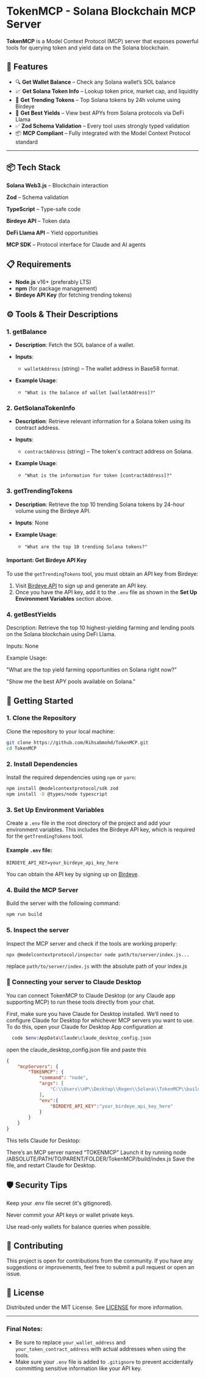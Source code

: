 

# TokenMCP - Solana Blockchain MCP Server

**TokenMCP** is a Model Context Protocol (MCP) server that exposes powerful tools for querying token and yield data on the Solana blockchain. 


## 🚀 Features

- 🔍 **Get Wallet Balance** – Check any Solana wallet’s SOL balance
- 📈 **Get Solana Token Info** – Lookup token price, market cap, and liquidity
- 🚀 **Get Trending Tokens** – Top Solana tokens by 24h volume using Birdeye
- 🧪 **Get Best Yields** – View best APYs from Solana protocols via DeFi Llama
- ✅ **Zod Schema Validation** – Every tool uses strongly typed validation
- 📦 **MCP Compliant** – Fully integrated with the Model Context Protocol standard

---


## 📦 Tech Stack

**Solana Web3.js** – Blockchain interaction

**Zod** – Schema validation

**TypeScript** – Type-safe code

**Birdeye API** – Token data

**DeFi Llama API** – Yield opportunities

**MCP SDK** – Protocol interface for Claude and AI agents

## 📋 Requirements

* **Node.js** v16+ (preferably LTS)
* **npm** (for package management)
* **Birdeye API Key** (for fetching trending tokens)

## ⚙️ Tools & Their Descriptions

### 1. **getBalance**

* **Description**: Fetch the SOL balance of a wallet.
* **Inputs**:

  * `walletAddress` (string) – The wallet address in Base58 format.
* **Example Usage**:

  * `"What is the balance of wallet [walletAddress]?"`

### 2. **GetSolanaTokenInfo**

* **Description**: Retrieve relevant information for a Solana token using its contract address.
* **Inputs**:

  * `contractAddress` (string) – The token's contract address on Solana.
* **Example Usage**:

  * `"What is the information for token [contractAddress]?"`

### 3. **getTrendingTokens**

* **Description**: Retrieve the top 10 trending Solana tokens by 24-hour volume using the Birdeye API.
* **Inputs**: None
* **Example Usage**:

  * `"What are the top 10 trending Solana tokens?"`

#### **Important: Get Birdeye API Key**

To use the `getTrendingTokens` tool, you must obtain an API key from Birdeye:

1. Visit [Birdeye API](https://bds.birdeye.so/) to sign up and generate an API key.
2. Once you have the API key, add it to the `.env` file as shown in the **Set Up Environment Variables** section above.


### 4.  **getBestYields**
Description: Retrieve the top 10 highest-yielding farming and lending pools on the Solana blockchain using DeFi Llama.

Inputs: None

Example Usage:

"What are the top yield farming opportunities on Solana right now?"

"Show me the best APY pools available on Solana."



## 🚀 Getting Started

### 1. Clone the Repository

Clone the repository to your local machine:

```bash
git clone https://github.com/Rihsabmohd/TokenMCP.git
cd TokenMCP
```

### 2. Install Dependencies

Install the required dependencies using `npm` or `yarn`:

```bash
npm install @modelcontextprotocol/sdk zod
npm install -D @types/node typescript

```

### 3. Set Up Environment Variables

Create a `.env` file in the root directory of the project and add your environment variables. This includes the Birdeye API key, which is required for the `getTrendingTokens` tool.

#### Example `.env` file:

```plaintext
BIRDEYE_API_KEY=your_birdeye_api_key_here
```

You can obtain the API key by signing up on [Birdeye](https://bds.birdeye.so/).

### 4. Build the MCP Server

Build the server with the following command:

```bash
npm run build
```

### 5. Inspect the server

Inspect the MCP server and check if the tools are working properly:

```bash
npx @modelcontextprotocol/inspector node path/to/server/index.js...
```

replace ```path/to/server/index.js``` with the absolute path of your index.js

### 🤖 Connecting your server to Claude Desktop

You can connect TokenMCP to Claude Desktop (or any Claude app supporting MCP) to run these tools directly from your chat.

First, make sure you have Claude for Desktop installed. 
We’ll need to configure Claude for Desktop for whichever MCP servers you want to use. To do this, open your Claude for Desktop App configuration at 

```bash 
  code $env:AppData\Claude\claude_desktop_config.json
```
open the claude_desktop_config.json file and paste this 

```json
{
    "mcpServers": {
        "TOKENMCP": {
            "command": "node",
            "args": [
                "C:\\Users\\HP\\Desktop\\Regen\\Solana\\TokenMCP\\build\\index.js"
            ],
            "env":{
                "BIRDEYE_API_KEY":"your_birdeye_api_key_here"
            }
        }
    }
}
```
This tells Claude for Desktop:

There’s an MCP server named “TOKENMCP”
Launch it by running node /ABSOLUTE/PATH/TO/PARENT/FOLDER/TokenMCP/build/index.js
Save the file, and restart Claude for Desktop.




## 🛡️ Security Tips
Keep your .env file secret (it's gitignored).

Never commit your API keys or wallet private keys.

Use read-only wallets for balance queries when possible.

## 🤝 Contributing

This project is open for contributions from the community. If you have any suggestions or improvements, feel free to submit a pull request or open an issue.

## 📜 License

Distributed under the MIT License. See [LICENSE](LICENSE) for more information.

---

### Final Notes:

* Be sure to replace `your_wallet_address` and `your_token_contract_address` with actual addresses when using the tools.
* Make sure your `.env` file is added to `.gitignore` to prevent accidentally committing sensitive information like your API key.
